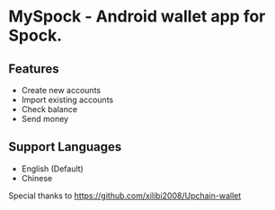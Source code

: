 # MySpock - Android wallet app for Spock.
## Features
- Create new accounts
- Import existing accounts
- Check balance
- Send money

## Support Languages
- English (Default)
- Chinese

Special thanks to https://github.com/xilibi2008/Upchain-wallet





